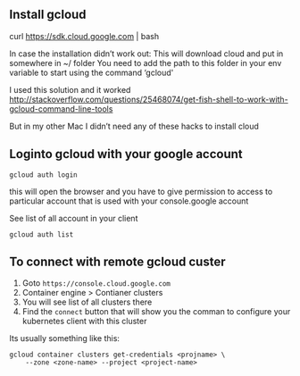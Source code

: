 ## Install gcloud
curl https://sdk.cloud.google.com | bash

In case the installation didn’t work out:
This will download cloud and put in somewhere in ~/ folder
You need to add the path to this folder in your env variable to start using the command ‘gcloud'

I used this solution and it worked
http://stackoverflow.com/questions/25468074/get-fish-shell-to-work-with-gcloud-command-line-tools

But in my other Mac I didn’t need any of these hacks to install cloud


## Loginto gcloud with your google account

```
gcloud auth login
```
this will open the browser and you have to give permission to access to particular account that is used with your console.google account


See list of all account in your client
```
gcloud auth list
```

## To connect with remote gcloud custer


1. Goto `https://console.cloud.google.com`
2. Container engine >  Contianer clusters
3. You will see list of all clusters there
4. Find the `connect` button that will show you the comman to configure your kubernetes client with this cluster

Its usually something like this:
```
gcloud container clusters get-credentials <projname> \
    --zone <zone-name> --project <project-name>
```









